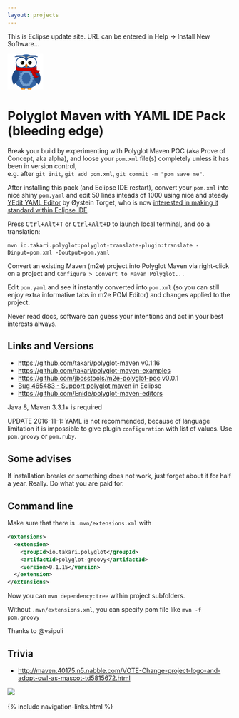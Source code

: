 ```yaml
---
layout: projects
---
```


This is Eclipse update site. URL can be entered in Help -> Install New Software...

![](../../img/logos/maven-owl-logo.png)

# Polyglot Maven with YAML IDE Pack (bleeding edge)

Break your build by experimenting with Polyglot Maven POC (aka Prove of Concept, aka alpha),
and loose your `pom.xml` file(s) completely unless it has been in version control,  
e.g. after `git init`, `git add pom.xml`, `git commit -m "pom save me"`.

After installing this pack (and Eclipse IDE restart), convert your `pom.xml` into nice shiny `pom.yaml`
and edit 50 lines inteads of 1000 using nice and steady [YEdit YAML Editor](https://github.com/oyse/yedit)
 by Øystein Torget, who is now 
[interested in making it standard within Eclipse IDE](https://github.com/oyse/yedit/issues/37).

Press <kbd>Ctrl+Alt+T</kbd> or [<kbd>Ctrl+Alt+D</kbd>](https://github.com/fabioz/startexplorer) to launch local terminal, and do a translation:

	mvn io.takari.polyglot:polyglot-translate-plugin:translate -Dinput=pom.xml -Doutput=pom.yaml
	
Convert an existing Maven (m2e) project into Polyglot Maven via right-click on a project and 
`Configure > Convert to Maven Polyglot...`

Edit `pom.yaml` and see it instantly converted into `pom.xml` (so you can still enjoy extra informative tabs in m2e POM Editor)
and changes applied to the project. 

Never read docs, software can guess your intentions and act in your best interests always.

## Links and Versions

- <https://github.com/takari/polyglot-maven> v0.1.16 
- <https://github.com/takari/polyglot-maven-examples>
- <https://github.com/jbosstools/m2e-polyglot-poc> v0.0.1
- [Bug 465483 - Support polyglot maven](https://bugs.eclipse.org/bugs/show_bug.cgi?id=465483) in Eclipse
- <https://github.com/Enide/polyglot-maven-editors>

Java 8, Maven 3.3.1+ is required

UPDATE 2016-11-1: YAML is not recommended, because of language limitation it is impossible to give plugin `configuration` with list of values.
Use `pom.groovy` or `pom.ruby`.

## Some advises 

If installation breaks or something does not work, just forget about it for half a year. Really. Do what you are paid for.

## Command line

Make sure that there is `.mvn/extensions.xml` with

```xml
<extensions>
  <extension>
    <groupId>io.takari.polyglot</groupId>
    <artifactId>polyglot-groovy</artifactId>
    <version>0.1.15</version>
  </extension>
</extensions>
```

Now you can `mvn dependency:tree` within project subfolders.

Without `.mvn/extensions.xml`, you can specify pom file like `mvn -f pom.groovy`    

Thanks to @vsipuli 

## Trivia

- <http://maven.40175.n5.nabble.com/VOTE-Change-project-logo-and-adopt-owl-as-mascot-td5815672.html>

![](http://people.apache.org/~stephenc/maven-logo-contest/maven-owl-final.png)

{% include navigation-links.html %}
